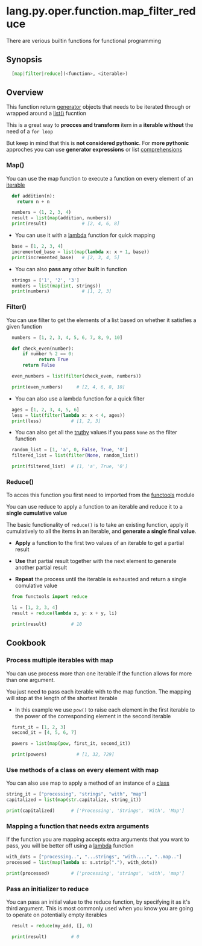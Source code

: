 # lang.py.oper.function.map_filter_reduce

There are verious builtin functions for functional programming

## Synopsis

```py
  [map|filter|reduce](<function>, <iterable>)
```

## Overview

This function return [generator](./grh0.md) objects that needs to be iterated
through or wrapped around a [list()](./7cxo.md) fucntion

This is a great way to **procces and transform** item in a **iterable without**
the need of a `for loop`

But keep in mind that this is **not considered pythonic**. For **more
pythonic** approches you can use **generator expressions** or list
[comprehensions](./7lub.md)

### Map()

You can use the map function to execute a function on every element of an
[iterable](./p7q9.md)

```py
  def addition(n):
    return n + n

  numbers = (1, 2, 3, 4)
  result = list(map(addition, numbers))
  print(result)             # [2, 4, 6, 8]
```

- You can use it with a [lambda](./8uan.md) function for quick mapping

```py
  base = [1, 2, 3, 4]
  incremented_base = list(map(lambda x: x + 1, base))
  print(incremented_base)   # [2, 3, 4, 5]
```

- You can also **pass any** other **built** in function

```py
  strings = ['1', '2', '3']
  numbers = list(map(int, strings))
  print(numbers)            # [1, 2, 3]
```

### Filter()

You can use filter to get the elements of a list based on whether it satisfies
a given function

```py
  numbers = [1, 2, 3, 4, 5, 6, 7, 8, 9, 10]

  def check_even(number):
      if number % 2 == 0:
            return True
      return False

  even_numbers = list(filter(check_even, numbers))

  print(even_numbers)     # [2, 4, 6, 8, 10]
```

- You can also use a lambda function for a quick filter

```py
  ages = [1, 2, 3, 4, 5, 6]
  less = list(filter(lambda x: x < 4, ages))
  print(less)           # [1, 2, 3]
```

- You can also get all the [truthy](./6auy.md) values if you pass `None` as the
  filter function

```py
  random_list = [1, 'a', 0, False, True, '0']
  filtered_list = list(filter(None, random_list))

  print(filtered_list)  # [1, 'a', True, '0']
```

### Reduce()

To acces this function you first need to imported from the
[functools](./50x9.md) module

You can use reduce to apply a function to an iterable and reduce it to a
**single cumulative value**

The basic functionality of `reduce()` is to take an existing function, apply it
cumulatively to all the items in an iterable, and **generate a single final
value**.

- **Apply** a function to the first two values of an iterable to get a partial
  result

- **Use** that partial result together with the next element to generate
  another partial result

- **Repeat** the process until the iterable is exhausted and return a single
  comulative value

```py
  from functools import reduce

  li = [1, 2, 3, 4]
  result = reduce(lambda x, y: x + y, li)

  print(result)         # 10
```

## Cookbook

### Process multiple iterables with map

You can use process more than one iterable if the function allows for more than
one argument.

You just need to pass each iterable with to the map function. The mapping will
stop at the length of the shortest iterable

- In this example we use `pow()` to raise each element in the first iterable to
  the power of the corresponding element in the second iterable

```py
  first_it = [1, 2, 3]
  second_it = [4, 5, 6, 7]

  powers = list(map(pow, first_it, second_it))

  print(powers)           # [1, 32, 729]
```

### Use methods of a class on every element with map

You can also use map to apply a method of an instance of a [class](./unhs.md)

```py
string_it = ["processing", "strings", "with", "map"]
capitalized = list(map(str.capitalize, string_it))

print(capitalized)      # ['Processing', 'Strings', 'With', 'Map']
```

### Mapping a function that needs extra arguments

If the function you are mapping accepts extra arguments that you want to pass,
you will be better off using a [lambda](./8uan.md) function

```py
with_dots = ["processing..", "...strings", "with....", "..map.."]
processed = list(map(lambda s: s.strip("."), with_dots))

print(processed)        # ['processing', 'strings', 'with', 'map']
```

### Pass an initializer to reduce

You can pass an initial value to the reduce function, by specifying it as it's
third argument. This is most commonly used when you know you are going to
operate on potentially empty iterables

```py
  result = reduce(my_add, [], 0)

  print(result)         # 0
```
